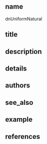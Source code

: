## name
dnUniformNatural
## title
## description
## details
## authors
## see_also
## example
## references
